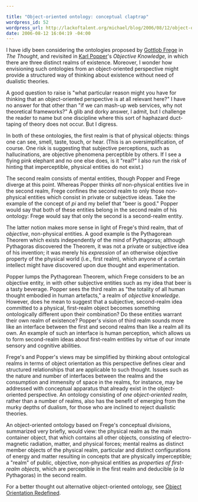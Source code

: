 ```yaml
--- 

title: "Object-oriented ontology: conceptual claptrap"
wordpress_id: 52
wordpress_url: http://lackoftalent.org/michael/blog/2006/08/12/object-oriented-ontology-conceptual-claptrap/
date: 2006-08-12 16:04:19 -04:00
---
```

I have idly been considering the ontologies proposed by <a target="_blank" href="http://en.wikipedia.org/wiki/Frege">Gottlob Frege</a> in <em>The Thought</em>, and revisited in <a target="_blank" href="http://en.wikipedia.org/wiki/Karl_Popper">Karl Popper</a>'s <em>Objective Knowledge,</em> in which there are three distinct realms of existence.  Moreover, I wonder how envisioning such ontologies from an object-oriented perspective might provide a structured way of thinking about existence without need of dualistic theories.

A good question to raise is "what particular reason might you have for thinking that an object-oriented perspective is at all relevant here?"  I have no answer for that other than "if we can mash-up web services, why not theoretical frameworks?"  A glib and dorky answer, I admit, but I challenge the reader to name but one discipline where this sort of haphazard duct-taping of theory does not occur.  But I digress.

In both of these ontologies, the first realm is that of physical objects: things one can see, smell, taste, touch, or hear.  (This is an oversimplification, of course.  One risk is suggesting that subjective perceptions, such as hallucinations, are objective phenomena perceptible by others.  If I see a flying pink elephant and no one else does, is it "real?"  I also run the risk of hinting that imperceptible, physical entities do not exist.)

The second realm consists of mental entities, though Popper and Frege diverge at this point.  Whereas Popper thinks <em>all</em> non-physical entities live in the second realm, Frege confines the second realm to only those non-physical entities which consist in private or subjective ideas.  Take the example of the concept of <em>pi</em> and my belief that "beer is good."  Popper would say that both of these entities belong in the second realm of his ontology: Frege would say that only the second is a second-realm entity.

The latter notion makes more sense in light of Frege's third realm, that of <em>objective</em>, non-physical entities.  A good example is the Pythagorean Theorem which exists independently of the mind of Pythagoras; although Pythagoras discovered the Theorem, it was not a private or subjective idea of his invention; it was merely his <em>expression</em> of an otherwise objective property of the physical world (i.e., first realm), which anyone of a certain intellect might have discovered upon due thought and experimentation.

Popper lumps the Pythagorean Theorem, which Frege considers to be an objective entity, in with other subjective entities such as my idea that beer is a tasty beverage.  Popper sees the third realm as "the totality of all human thought embodied in human artefacts," a realm of <em>objective knowledge</em>.  However, does he mean to suggest that a subjective, second-realm idea committed to a physical, first-realm object becomes something ontologically different upon their combination?  Do these entities warrant their own realm of existence?  Popper's vision of third realm sounds more like an interface between the first and second realms than like a realm all its own.  An example of such an interface is human perception, which allows us to form second-realm ideas about first-realm entities by virtue of our innate sensory and cognitive abilities.

Frege's and Popper's views may be simplified by thinking about ontological realms in terms of object orientation as this perspective defines clear and structured relationships that are applicable to such thought.  Issues such as the nature and number of interfaces between the realms and the consumption and immensity of space in the realms, for instance, may be addressed with conceptual apparatus that already exist in the object-oriented perspective.  An ontology consisting of <em>one object-oriented realm, </em>rather than a number of realms, also has the benefit of emerging from the murky depths of dualism, for those who are inclined to reject dualistic theories.

An object-oriented ontology based on Frege's conceptual divisions, summarized very briefly, would view: the physical realm as the main container object, that which contains all other objects, consisting of electro-magnetic radiation, matter, and physical forces; mental realms as distinct member objects of the physical realm, particular and distinct configurations of energy and matter resulting in concepts that are physically imperceptible; a "realm" of public, objective, non-physical entities as <em>properties of first-realm objects</em>, which are perceptible in the first realm and deducible (<em>a la</em> Pythagoras) in the second realm.

For a better thought out alternative object-oriented ontology, see <a target="_blank" href="http://www.interaction-design.org/mads/articles/object_orientation_redefined.html">Object Orientation Redefined</a>.
